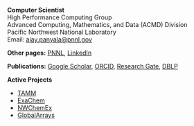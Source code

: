 **Computer Scientist**  
High Performance Computing Group  
Advanced Computing, Mathematics, and Data (ACMD) Division  
Pacific Northwest National Laboratory  
Email: [ajay.panyala@pnnl.gov](mailto:ajay.panyala@pnnl.gov)   

**Other pages:** [PNNL](https://www.pnnl.gov/people/ajay-panyala), [LinkedIn](https://www.linkedin.com/in/ajaypanyala)

**Publications:** [Google Scholar](https://scholar.google.com/citations?user=cGLVSUoAAAAJ&hl=en), [ORCID](https://orcid.org/0000-0002-0846-3347), [Research Gate](http://www.researchgate.net/profile/Ajay_Panyala), [DBLP](http://dblp.uni-trier.de/pers/hd/p/Panyala:Ajay)

**Active Projects**
- [TAMM](https://github.com/NWChemEx/TAMM)
- [ExaChem](https://github.com/ExaChem/exachem)
- [NWChemEx](https://github.com/NWChemEx)
- [GlobalArrays](https://github.com/GlobalArrays/ga)
  
